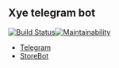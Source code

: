 ## Xye telegram bot

[![Build Status](https://travis-ci.org/m-messiah/xye-bot.svg?branch=master)](https://travis-ci.org/m-messiah/xye-bot)[![Maintainability](https://api.codeclimate.com/v1/badges/527e1fba773b9f9e0765/maintainability)](https://codeclimate.com/github/m-messiah/xye-bot/maintainability)

+   [Telegram](https://telegram.me/xye_bot)
+   [StoreBot](https://storebot.me/bot/xye_bot)

